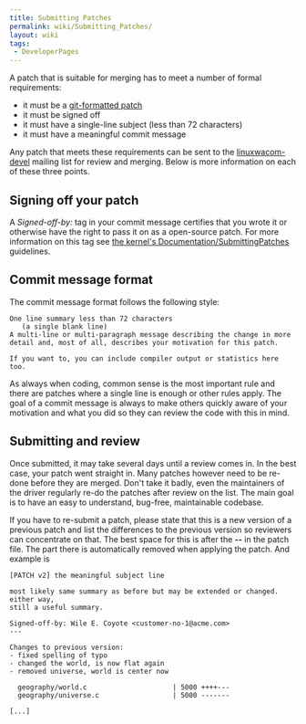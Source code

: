```yaml
---
title: Submitting Patches
permalink: wiki/Submitting_Patches/
layout: wiki
tags:
 - DeveloperPages
---
```


A patch that is suitable for merging has to meet a number of formal
requirements:

-   it must be a [ git-formatted patch](/wiki/Using_Git "wikilink")
-   it must be signed off
-   it must have a single-line subject (less than 72 characters)
-   it must have a meaningful commit message

Any patch that meets these requirements can be sent to the
[linuxwacom-devel](https://lists.sourceforge.net/lists/listinfo/linuxwacom-devel)
mailing list for review and merging. Below is more information on each
of these three points.

Signing off your patch
----------------------

A *Signed-off-by:* tag in your commit message certifies that you wrote
it or otherwise have the right to pass it on as a open-source patch. For
more information on this tag see [the kernel's
Documentation/SubmittingPatches](http://lxr.linux.no/linux/Documentation/SubmittingPatches)
guidelines.

Commit message format
---------------------

The commit message format follows the following style:

    One line summary less than 72 characters
       (a single blank line)
    A multi-line or multi-paragraph message describing the change in more 
    detail and, most of all, describes your motivation for this patch.

    If you want to, you can include compiler output or statistics here too.

As always when coding, common sense is the most important rule and there
are patches where a single line is enough or other rules apply. The goal
of a commit message is always to make others quickly aware of your
motivation and what you did so they can review the code with this in
mind.

Submitting and review
---------------------

Once submitted, it may take several days until a review comes in. In the
best case, your patch went straight in. Many patches however need to be
re-done before they are merged. Don't take it badly, even the
maintainers of the driver regularly re-do the patches after review on
the list. The main goal is to have an easy to understand, bug-free,
maintainable codebase.

If you have to re-submit a patch, please state that this is a new
version of a previous patch and list the differences to the previous
version so reviewers can concentrate on that. The best space for this is
after the **--** in the patch file. The part there is automatically
removed when applying the patch. And example is

    [PATCH v2] the meaningful subject line

    most likely same summary as before but may be extended or changed. either way,
    still a useful summary.

    Signed-off-by: Wile E. Coyote <customer-no-1@acme.com>
    ---

    Changes to previous version:
    - fixed spelling of typo
    - changed the world, is now flat again
    - removed universe, world is center now

      geography/world.c                     | 5000 ++++---
      geography/universe.c                  | 5000 -------

    [...]

